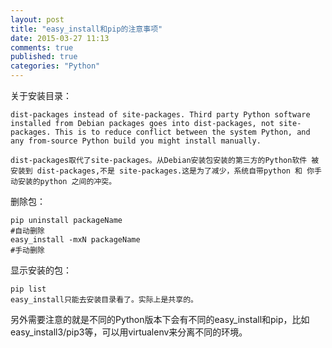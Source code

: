 ```yaml
---
layout: post
title: "easy_install和pip的注意事项"
date: 2015-03-27 11:13
comments: true
published: true
categories: "Python"
---
```

   
  关于安装目录：

	dist-packages instead of site-packages. Third party Python software installed from Debian packages goes into dist-packages, not site-packages. This is to reduce conflict between the system Python, and any from-source Python build you might install manually.

	dist-packages取代了site-packages。从Debian安装包安装的第三方的Python软件 被 安装到 dist-packages,不是 site-packages.这是为了减少，系统自带python 和 你手动安装的python 之间的冲突。

  删除包：

  	pip uninstall packageName
  	#自动删除
  	easy_install -mxN packageName
  	#手动删除

  显示安装的包：

  	pip list
  	easy_install只能去安装目录看了。实际上是共享的。

  另外需要注意的就是不同的Python版本下会有不同的easy_install和pip，比如easy_install3/pip3等，可以用virtualenv来分离不同的环境。